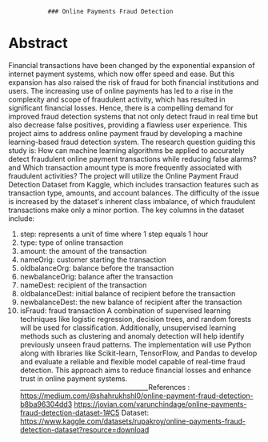                ### Online Payments Fraud Detection
# Abstract
Financial transactions have been changed by the exponential expansion of internet payment systems, which now offer speed and ease. But this expansion has also raised the risk of fraud for both financial institutions and users. The increasing use of online payments has led to a rise in the complexity and scope of fraudulent activity, which has resulted in significant financial losses. Hence, there is a compelling demand for improved fraud detection systems that not only detect fraud in real time but also decrease false positives, providing a flawless user experience.
This project aims to address online payment fraud by developing a machine learning-based fraud detection system. The research question guiding this study is: How can machine learning algorithms be applied to accurately detect fraudulent online payment transactions while reducing false alarms? and Which transaction amount type is more frequently associated with fraudulent activities? The project will utilize the Online Payment Fraud Detection Dataset from Kaggle, which includes transaction features such as transaction type, amounts, and account balances. The difficulty of the issue is increased by the dataset's inherent class imbalance, of which fraudulent transactions make only a minor portion.
The key columns in the dataset include:
1.	step: represents a unit of time where 1 step equals 1 hour
2.	type: type of online transaction
3.	amount: the amount of the transaction
4.	nameOrig: customer starting the transaction
5.	oldbalanceOrg: balance before the transaction
6.	newbalanceOrig: balance after the transaction
7.	nameDest: recipient of the transaction
8.	oldbalanceDest: initial balance of recipient before the transaction
9.	newbalanceDest: the new balance of recipient after the transaction
10.	isFraud: fraud transaction
A combination of supervised learning techniques like logistic regression, decision trees, and random forests will be used for classification. Additionally, unsupervised learning methods such as clustering and anomaly detection will help identify previously unseen fraud patterns. The implementation will use Python along with libraries like Scikit-learn, TensorFlow, and Pandas to develop and evaluate a reliable and flexible model capable of real-time fraud detection. This approach aims to reduce financial losses and enhance trust in online payment systems.
________________________________________References : https://medium.com/@shahrukhshl0/online-payment-fraud-detection-b8ba96304dd3 https://jovian.com/varunchindage/online-payments-fraud-detection-dataset-1#C5
Dataset: https://www.kaggle.com/datasets/rupakroy/online-payments-fraud-detection-dataset?resource=download
